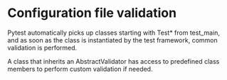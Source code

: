 # Configuration file validation

Pytest automatically picks up classes starting with Test* from test_main, 
and as soon as the class is instantiated by the test framework, common validation is performed.

A class that inherits an AbstractValidator has access to predefined 
class members to perform custom validation if needed.
